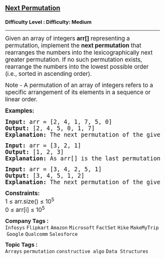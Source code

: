 <h2><a href="https://www.geeksforgeeks.org/problems/next-permutation5226/1?itm_source=geeksforgeeks&itm_medium=article&itm_campaign=practice_card">Next Permutation</a></h2><h3>Difficulty Level : Difficulty: Medium</h3><hr><div class="problems_problem_content__Xm_eO"><p><span style="font-size: 14pt;">Given an array of integers <strong>arr[]</strong> representing a permutation, implement the&nbsp;<strong>next permutation</strong>&nbsp;that rearranges the numbers into the lexicographically next greater permutation. If no such permutation exists, rearrange the numbers into the lowest possible order (i.e., sorted in ascending order).&nbsp;</span></p>
<p><span style="font-size: 14pt;">Note - A permutation of an array of integers refers to a specific arrangement of its elements in a sequence or linear order.</span></p>
<p><span style="font-size: 14pt;"><strong>Examples:</strong></span></p>
<pre><span style="font-size: 14pt;"><strong>Input:</strong> arr = [2, 4, 1, 7, 5, 0]
<strong>Output:</strong> [2, 4, 5, 0, 1, 7]
<strong>Explanation:</strong> The next permutation of the given array is {2, 4, 5, 0, 1, 7}.</span></pre>
<pre><span style="font-size: 14pt;"><strong>Input:</strong> arr = [3, 2, 1]
<strong>Output:</strong> [1, 2, 3]
<strong>Explanation:</strong> As arr[] is the last permutation, the next permutation is the lowest one.<br></span></pre>
<pre><span style="font-size: 14pt;"><strong>Input:</strong> arr = [3, 4, 2, 5, 1]
<strong>Output:</strong> [3, 4, 5, 1, 2]
<strong>Explanation:</strong> The next permutation of the given array is [3, 4, 5, 1, 2].</span></pre>
<p><span style="font-size: 14pt;"><strong>Constraints:</strong><br>1 ≤ arr.size() ≤ 10<sup>5<br></sup>0 ≤ arr[i] ≤ 10<sup>5</sup></span></p></div><p><span style=font-size:18px><strong>Company Tags : </strong><br><code>Infosys</code>&nbsp;<code>Flipkart</code>&nbsp;<code>Amazon</code>&nbsp;<code>Microsoft</code>&nbsp;<code>FactSet</code>&nbsp;<code>Hike</code>&nbsp;<code>MakeMyTrip</code>&nbsp;<code>Google</code>&nbsp;<code>Qualcomm</code>&nbsp;<code>Salesforce</code>&nbsp;<br><p><span style=font-size:18px><strong>Topic Tags : </strong><br><code>Arrays</code>&nbsp;<code>permutation</code>&nbsp;<code>constructive algo</code>&nbsp;<code>Data Structures</code>&nbsp;